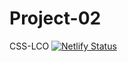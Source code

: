 # Project-02
CSS-LCO
[![Netlify Status](https://api.netlify.com/api/v1/badges/181a362b-a83f-40ca-8a1c-f3e230f81070/deploy-status)](https://app.netlify.com/sites/funny-stardust-proj-02/deploys)
